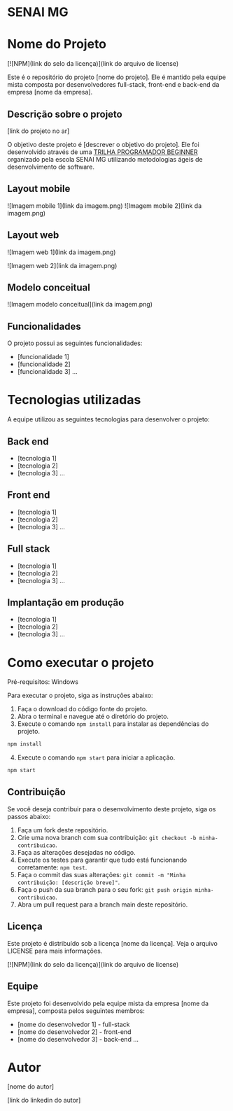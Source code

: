 # SENAI MG
# Nome do Projeto
[![NPM](link do selo da licença)](link do arquivo de license)

Este é o repositório do projeto [nome do projeto]. Ele é mantido pela equipe mista composta por desenvolvedores full-stack, front-end e back-end da empresa [nome da empresa].

## Descrição sobre o projeto

[link do projeto no ar]

O objetivo deste projeto é [descrever o objetivo do projeto]. Ele foi desenvolvido através de uma [TRILHA PROGRAMADOR BEGINNER](https://www7.fiemg.com.br/senai/produto/cursosdeti) organizado pela escola SENAI MG utilizando metodologias ágeis de desenvolvimento de software.

## Layout mobile
![Imagem mobile 1](link da imagem.png) ![Imagem mobile 2](link da imagem.png)

## Layout web
![Imagem web 1](link da imagem.png)

![Imagem web 2](link da imagem.png)

## Modelo conceitual
![Imagem modelo conceitual](link da imagem.png)

## Funcionalidades

O projeto possui as seguintes funcionalidades:

- [funcionalidade 1]
- [funcionalidade 2]
- [funcionalidade 3]
...

# Tecnologias utilizadas
A equipe utilizou as seguintes tecnologias para desenvolver o projeto:

## Back end
- [tecnologia 1]
- [tecnologia 2]
- [tecnologia 3]
...
## Front end
- [tecnologia 1]
- [tecnologia 2]
- [tecnologia 3]
...
## Full stack
- [tecnologia 1]
- [tecnologia 2]
- [tecnologia 3]
...
## Implantação em produção
- [tecnologia 1]
- [tecnologia 2]
- [tecnologia 3]
...

# Como executar o projeto
Pré-requisitos: Windows

Para executar o projeto, siga as instruções abaixo:

1. Faça o download do código fonte do projeto.
2. Abra o terminal e navegue até o diretório do projeto.
3. Execute o comando `npm install` para instalar as dependências do projeto.
```bash
npm install
```
4. Execute o comando `npm start` para iniciar a aplicação.
```bash
npm start
```

## Contribuição

Se você deseja contribuir para o desenvolvimento deste projeto, siga os passos abaixo:

1. Faça um fork deste repositório.
2. Crie uma nova branch com sua contribuição: `git checkout -b minha-contribuicao`.
3. Faça as alterações desejadas no código.
4. Execute os testes para garantir que tudo está funcionando corretamente: `npm test`.
5. Faça o commit das suas alterações: `git commit -m "Minha contribuição: [descrição breve]"`.
6. Faça o push da sua branch para o seu fork: `git push origin minha-contribuicao`.
7. Abra um pull request para a branch main deste repositório.

## Licença

Este projeto é distribuído sob a licença [nome da licença]. Veja o arquivo LICENSE para mais informações.

[![NPM](link do selo da licença)](link do arquivo de license)

## Equipe

Este projeto foi desenvolvido pela equipe mista da empresa [nome da empresa], composta pelos seguintes membros:

- [nome do desenvolvedor 1] - full-stack
- [nome do desenvolvedor 2] - front-end
- [nome do desenvolvedor 3] - back-end
...

# Autor

[nome do autor]

[link do linkedin do autor]

